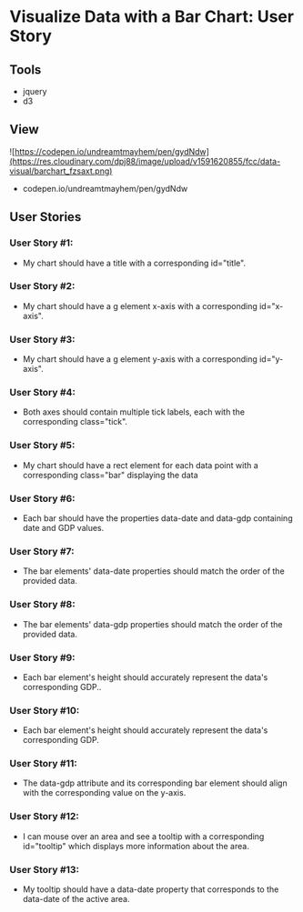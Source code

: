 # Visualize Data with a Bar Chart: User Story

## Tools
- jquery
- d3

## View 
![https://codepen.io/undreamtmayhem/pen/gydNdw](https://res.cloudinary.com/dpj88/image/upload/v1591620855/fcc/data-visual/barchart_fzsaxt.png)
- codepen.io/undreamtmayhem/pen/gydNdw


## User Stories 

### User Story #1: 
- My chart should have a title with a corresponding id="title".
### User Story #2: 
- My chart should have a g element x-axis with a corresponding id="x-axis".
### User Story #3: 
- My chart should have a g element y-axis with a corresponding id="y-axis".
###  User Story #4: 
- Both axes should contain multiple tick labels, each with the corresponding class="tick".
### User Story #5: 
- My chart should have a rect element for each data point with a corresponding class="bar" displaying the data
###  User Story #6: 
- Each bar should have the properties data-date and data-gdp containing date and GDP values.
###  User Story #7: 
- The bar elements' data-date properties should match the order of the provided data.
###  User Story #8: 
- The bar elements' data-gdp properties should match the order of the provided data.
### User Story #9: 
-  Each bar element's height should accurately represent the data's corresponding GDP..
### User Story #10: 
-  Each bar element's height should accurately represent the data's corresponding GDP.
### User Story #11: 
- The data-gdp attribute and its corresponding bar element should align with the corresponding value on the y-axis.
### User Story #12: 
- I can mouse over an area and see a tooltip with a corresponding id="tooltip" which displays more information about the area.
### User Story #13: 
- My tooltip should have a data-date property that corresponds to the data-date of the active area.
